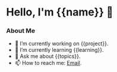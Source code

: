 # Hello, I'm {{name}} 👋

### About Me
- 🔭 I’m currently working on {{project}}.
- 🌱 I’m currently learning {{learning}}.
- 💬 Ask me about {{topics}}.
- 📫 How to reach me: [Email](mailto:{{email}}).
